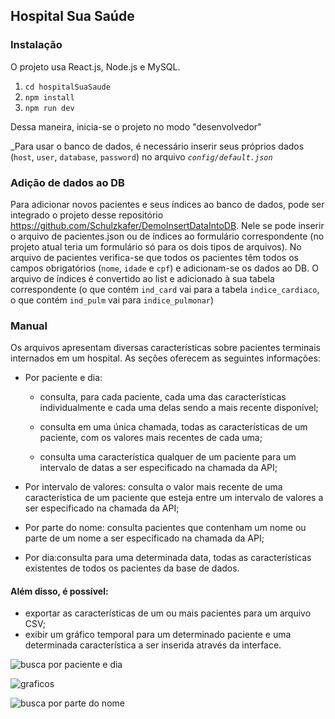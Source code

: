 ## Hospital Sua Saúde

### Instalação

O projeto usa React.js, Node.js e MySQL.

1. `cd hospitalSuaSaude`
2. `npm install` 
3. `npm run dev` 

Dessa maneira, inicia-se o projeto no modo "desenvolvedor"

_Para usar o banco de dados, é necessário inserir seus próprios dados (`host`, `user`, `database`, `password`) no arquivo _`config/default.json`_


### Adição de dados ao DB

Para adicionar novos pacientes e seus índices ao banco de dados, pode ser integrado o projeto desse repositório https://github.com/Schulzkafer/DemoInsertDataIntoDB.
Nele se pode inserir o arquivo de pacientes.json ou de índices ao formulário correspondente (no projeto atual teria um formulário só para os dois tipos de arquivos). No arquivo de pacientes verifica-se que todos os pacientes têm todos os campos obrigatórios (`nome`, `idade` e `cpf`) e adicionam-se os dados ao DB. O arquivo de índices é convertido ao list e adicionado à sua tabela correspondente (o que contém `ind_card` vai para a tabela `indice_cardiaco`, o que contém `ind_pulm` vai para `indice_pulmonar`)
 
### Manual

Os arquivos apresentam diversas características sobre pacientes terminais internados em um hospital.
As seções oferecem as seguintes informações:

- Por paciente e dia:
              
     - consulta, para cada paciente, cada uma das características individualmente e cada uma delas sendo a mais recente disponível;

     - consulta em uma única chamada, todas as características de um paciente, com os valores mais recentes de cada uma;
                
     - consulta uma característica qualquer de um paciente para um intervalo de datas a ser especificado na chamada da API;
      
- Por intervalo de valores:</b> consulta o valor mais recente de uma característica de um paciente que esteja entre um intervalo de valores a ser especificado na chamada da API;
           
- Por parte do nome:</b> consulta pacientes que contenham um nome ou parte de um nome a ser especificado na chamada da API;
        
- Por dia:consulta para uma determinada data, todas as características existentes de todos os pacientes da base de dados.
     

#### Além disso, é possível:
- exportar as características de um ou mais pacientes para um arquivo CSV;
- exibir um gráfico temporal para um determinado paciente e uma determinada característica a ser inserida através da interface.
         
![busca por paciente e dia](https://i.ibb.co/cJtJbS2/Screenshot-176.png)

![graficos](https://i.ibb.co/M7pXbQV/Screenshot-177.png)

![busca por parte do nome](https://i.ibb.co/F76f4Yt/Screenshot-178.png)
